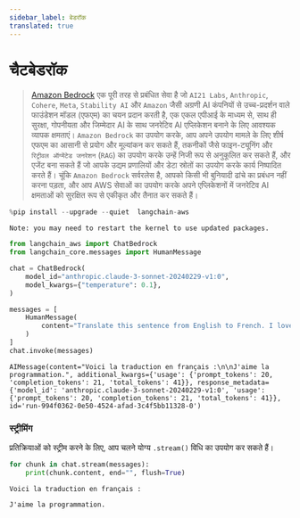 ```yaml
---
sidebar_label: बेडरॉक
translated: true
---
```


# चैटबेडरॉक

>[Amazon Bedrock](https://aws.amazon.com/bedrock/) एक पूरी तरह से प्रबंधित सेवा है जो `AI21 Labs`, `Anthropic`, `Cohere`, `Meta`, `Stability AI` और `Amazon` जैसी अग्रणी AI कंपनियों से उच्च-प्रदर्शन वाले फाउंडेशन मॉडल (एफएम) का चयन प्रदान करती है, एक एकल एपीआई के माध्यम से, साथ ही सुरक्षा, गोपनीयता और जिम्मेदार AI के साथ जनरेटिव AI एप्लिकेशन बनाने के लिए आवश्यक व्यापक क्षमताएं। `Amazon Bedrock` का उपयोग करके, आप अपने उपयोग मामले के लिए शीर्ष एफएम का आसानी से प्रयोग और मूल्यांकन कर सकते हैं, तकनीकों जैसे फाइन-ट्यूनिंग और `रिट्रीवल ऑग्मेंटेड जनरेशन` (`RAG`) का उपयोग करके उन्हें निजी रूप से अनुकूलित कर सकते हैं, और एजेंट बना सकते हैं जो आपके उद्यम प्रणालियों और डेटा स्रोतों का उपयोग करके कार्य निष्पादित करते हैं। चूंकि `Amazon Bedrock` सर्वरलेस है, आपको किसी भी बुनियादी ढांचे का प्रबंधन नहीं करना पड़ता, और आप AWS सेवाओं का उपयोग करके अपने एप्लिकेशनों में जनरेटिव AI क्षमताओं को सुरक्षित रूप से एकीकृत और तैनात कर सकते हैं।

```python
%pip install --upgrade --quiet  langchain-aws
```

```output
Note: you may need to restart the kernel to use updated packages.
```

```python
from langchain_aws import ChatBedrock
from langchain_core.messages import HumanMessage
```

```python
chat = ChatBedrock(
    model_id="anthropic.claude-3-sonnet-20240229-v1:0",
    model_kwargs={"temperature": 0.1},
)
```

```python
messages = [
    HumanMessage(
        content="Translate this sentence from English to French. I love programming."
    )
]
chat.invoke(messages)
```

```output
AIMessage(content="Voici la traduction en français :\n\nJ'aime la programmation.", additional_kwargs={'usage': {'prompt_tokens': 20, 'completion_tokens': 21, 'total_tokens': 41}}, response_metadata={'model_id': 'anthropic.claude-3-sonnet-20240229-v1:0', 'usage': {'prompt_tokens': 20, 'completion_tokens': 21, 'total_tokens': 41}}, id='run-994f0362-0e50-4524-afad-3c4f5bb11328-0')
```

### स्ट्रीमिंग

प्रतिक्रियाओं को स्ट्रीम करने के लिए, आप चलने योग्य `.stream()` विधि का उपयोग कर सकते हैं।

```python
for chunk in chat.stream(messages):
    print(chunk.content, end="", flush=True)
```

```output
Voici la traduction en français :

J'aime la programmation.
```
